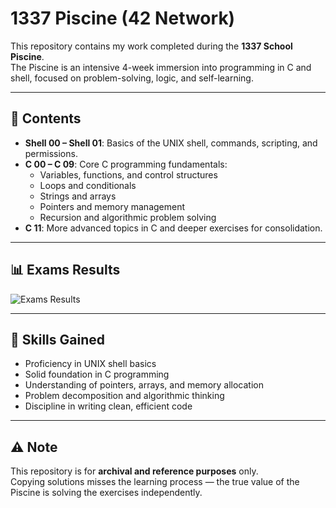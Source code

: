 # 1337 Piscine (42 Network)

This repository contains my work completed during the **1337 School Piscine**.  
The Piscine is an intensive 4-week immersion into programming in C and shell, focused on problem-solving, logic, and self-learning.

---

## 📂 Contents

- **Shell 00 – Shell 01**: Basics of the UNIX shell, commands, scripting, and permissions.  
- **C 00 – C 09**: Core C programming fundamentals:  
  - Variables, functions, and control structures  
  - Loops and conditionals  
  - Strings and arrays  
  - Pointers and memory management  
  - Recursion and algorithmic problem solving  
- **C 11**: More advanced topics in C and deeper exercises for consolidation.  

---

## 📊 Exams Results

![Exams Results](assets/exams_results.png)

---

## 🚀 Skills Gained

- Proficiency in UNIX shell basics  
- Solid foundation in C programming  
- Understanding of pointers, arrays, and memory allocation  
- Problem decomposition and algorithmic thinking  
- Discipline in writing clean, efficient code  

---

## ⚠️ Note

This repository is for **archival and reference purposes** only.  
Copying solutions misses the learning process — the true value of the Piscine is solving the exercises independently.
